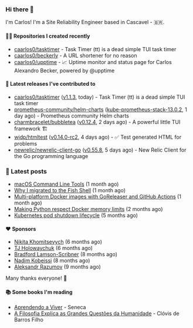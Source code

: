 ### Hi there 👋

I'm Carlos! I'm a Site Reliability Engineer based in Cascavel - 🇧🇷.

#### 👨‍💻 Repositories I created recently
- [caarlos0/tasktimer](https://github.com/caarlos0/tasktimer) - Task Timer (tt) is a dead simple TUI task timer
- [caarlos0/beckerly](https://github.com/caarlos0/beckerly) - A URL shortener for no reason
- [caarlos0/upptime](https://github.com/caarlos0/upptime) - 📈 Uptime monitor and status page for Carlos Alexandro Becker, powered by @upptime

#### 🚀 Latest releases I've contributed to


- [caarlos0/tasktimer](https://github.com/caarlos0/tasktimer) ([v1.1.3](https://github.com/caarlos0/tasktimer/releases/tag/v1.1.3), today) - Task Timer (tt) is a dead simple TUI task timer
- [prometheus-community/helm-charts](https://github.com/prometheus-community/helm-charts) ([kube-prometheus-stack-13.0.2](https://github.com/prometheus-community/helm-charts/releases/tag/kube-prometheus-stack-13.0.2), 1 day ago) - Prometheus community Helm charts
- [charmbracelet/bubbletea](https://github.com/charmbracelet/bubbletea) ([v0.12.4](https://github.com/charmbracelet/bubbletea/releases/tag/v0.12.4), 2 days ago) - A powerful little TUI framework 🏗
- [wjdp/htmltest](https://github.com/wjdp/htmltest) ([v0.14.0-rc2](https://github.com/wjdp/htmltest/releases/tag/v0.14.0-rc2), 4 days ago) - :white_check_mark: Test generated HTML for problems
- [newrelic/newrelic-client-go](https://github.com/newrelic/newrelic-client-go) ([v0.55.8](https://github.com/newrelic/newrelic-client-go/releases/tag/v0.55.8), 5 days ago) - New Relic Client for the Go programming language

### 📄 Latest posts
- [macOS Command Line Tools](https://carlosbecker.com/posts/xcode-select/) (1 month ago)
- [Why I migrated to the Fish Shell](https://carlosbecker.com/posts/fish/) (1 month ago)
- [Multi-platform Docker images with GoReleaser and GitHub Actions](https://carlosbecker.com/posts/multi-platform-docker-images-goreleaser-gh-actions/) (1 month ago)
- [Making Python respect Docker memory limits](https://carlosbecker.com/posts/python-docker-limits/) (2 months ago)
- [Kubernetes pod shutdown lifecycle](https://carlosbecker.com/posts/k8s-pod-shutdown-lifecycle/) (5 months ago)

#### ❤️ Sponsors
- [Nikita Khomitsevych](https://github.com/hamsternik) (6 months ago)
- [TJ Holowaychuk](https://github.com/tj) (6 months ago)
- [Bradford Lamson-Scribner](https://github.com/bradford-hamilton) (8 months ago)
- [Nadim Kobeissi](https://github.com/kaepora) (8 months ago)
- [Aleksandr Razumov](https://github.com/ernado) (9 months ago)

Many thanks everyone! 🙏

#### 📚 Some books I'm reading
- [Aprendendo a Viver](https://www.goodreads.com/book/show/28219486-aprendendo-a-viver) - Seneca
- [A Filosofia Explica as Grandes Questões da Humanidade](https://www.goodreads.com/book/show/24265319-a-filosofia-explica-as-grandes-quest-es-da-humanidade) - Clóvis de Barros Filho
